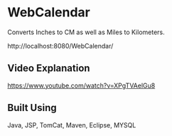 # WebCalendar

Converts Inches to CM as well as Miles to Kilometers.

http://localhost:8080/WebCalendar/

## Video Explanation
https://www.youtube.com/watch?v=XPgTVAelGu8

## Built Using
Java, JSP, TomCat, Maven, Eclipse, MYSQL
